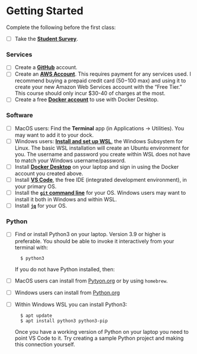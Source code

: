 # Getting Started

Complete the following before the first class:

- [ ] Take the [**Student Survey**]().

### Services

- [ ] Create a [**GitHub**](https://github.com/) account.
- [ ] Create an [**AWS Account**](https://signin.aws.amazon.com/signup?request_type=register). This requires payment for any services used. I recommend buying a prepaid credit card ($50-$100 max) and using it to create your new Amazon Web Services account with the “Free Tier.” This course should only incur $30-40 of charges at the most.
- [ ] Create a free [**Docker account**](https://app.docker.com/signup) to use with Docker Desktop.

### Software

- [ ] MacOS users: Find the **Terminal** app (in Applications -> Utilities). You may want to add it to your dock.
- [ ] Windows users: [**Install and set up WSL**](https://learn.microsoft.com/en-us/windows/wsl/install), the Windows Subsystem for Linux. The basic WSL installation will create an Ubuntu environment for you. The username and password you create within WSL does not have to match your Windows username/password. 
- [ ] Install [**Docker Desktop**](https://www.docker.com/get-started/) on your laptop and sign in using the Docker account you created above.
- [ ] Install [**VS Code**](https://code.visualstudio.com/), the free IDE (integrated development environment), in your primary OS.
- [ ] Install the [**`git` command line**](https://git-scm.com/downloads) for your OS. Windows users may want to install it both in Windows and within WSL. 
- [ ] Install [**`jq`**](https://jqlang.github.io/jq/) for your OS.

### Python

- [ ] Find or install Python3 on your laptop. Version 3.9 or higher is preferable. You should be able to invoke it interactively from your terminal with:

        $ python3

    If you do not have Python installed, then:

- [ ] MacOS users can install from [Pytyon.org](https://www.python.org/downloads/) or by using `homebrew`.
- [ ] Windows users can install from [Python.org](https://www.python.org/downloads/)
- [ ] Within Windows WSL you can install Python3:

        $ apt update
        $ apt install python3 python3-pip

    Once you have a working version of Python on your laptop you need to point VS Code to it. Try creating a sample Python project and making this connection yourself.